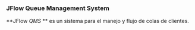 ### JFlow Queue Management System ###

**JFlow *QMS* ** es un sistema para el manejo y flujo de colas de clientes.